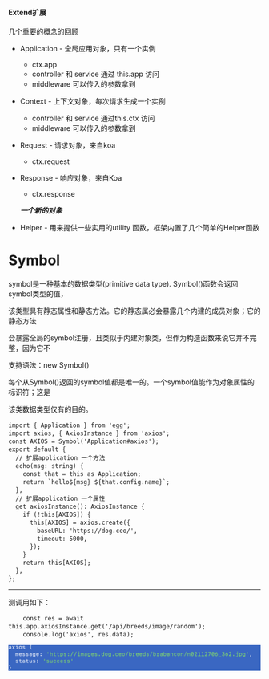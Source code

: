 #### Extend扩展

几个重要的概念的回顾

* Application - 全局应用对象，只有一个实例

  * ctx.app
  * controller 和 service 通过 this.app 访问
  * middleware 可以传入的参数拿到
* Context - 上下文对象，每次请求生成一个实例

  * controller 和 service 通过this.ctx 访问
  * middleware 可以传入的参数拿到
* Request - 请求对象，来自koa

  * ctx.request
* Response - 响应对象，来自Koa

  * ctx.response

  ***一个新的对象***
* Helper - 用来提供一些实用的utility 函数，框架内置了几个简单的Helper函数

# Symbol

symbol是一种基本的数据类型(primitive data type). Symbol()函数会返回symbol类型的值，

该类型具有静态属性和静态方法。它的静态属必会暴露几个内建的成员对象；它的静态方法

会暴露全局的symbol注册，且类似于内建对象类，但作为构造函数来说它并不完整，因为它不

支持语法：new Symbol()

每个从Symbol()返回的symbol值都是唯一的。一个symbol值能作为对象属性的标识符；这是

该类数据类型仅有的目的。

```
import { Application } from 'egg';
import axios, { AxiosInstance } from 'axios';
const AXIOS = Symbol('Application#axios');
export default {
  // 扩展application 一个方法
  echo(msg: string) {
    const that = this as Application;
    return `hello${msg} ${that.config.name}`;
  },
  // 扩展application 一个属性
  get axiosInstance(): AxiosInstance {
    if (!this[AXIOS]) {
      this[AXIOS] = axios.create({
        baseURL: 'https://dog.ceo/',
        timeout: 5000,
      });
    }
    return this[AXIOS];
  },
};
```

---



测调用如下：

```
    const res = await this.app.axiosInstance.get('/api/breeds/image/random');
    console.log('axios', res.data);
```

![1664991811268](image/4-6Extend扩展第二部分/1664991811268.png)
